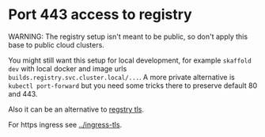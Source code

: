 # Port 443 access to registry

WARNING: The registry setup isn't meant to be public, so don't apply this base to public cloud clusters.

You might still want this setup for local development, for example `skaffold dev` with local docker and image urls `builds.registry.svc.cluster.local/...`.
A more private alternative is `kubectl port-forward` but you need some tricks there to preserve default 80 and 443.

Also it can be an alternative to [regstry tls](../generc-tls).

For https ingress see [../ingress-tls](../ingress-tls).
